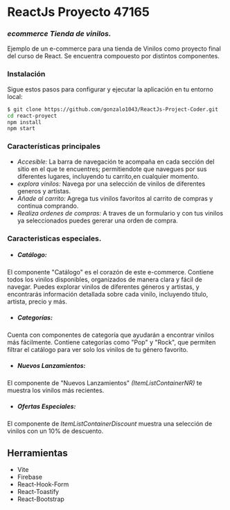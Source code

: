 # ReactJs Proyecto 47165
### _ecommerce Tienda de vinilos._

Ejemplo de un e-commerce para una tienda de Vinilos como proyecto final del curso de React.
Se encuentra compouesto por distintos componentes. 

### Instalación
Sigue estos pasos para configurar y ejecutar la aplicación en tu entorno local:

```sh
$ git clone https://github.com/gonzalo1043/ReactJs-Project-Coder.git
cd react-proyect
npm install
npm start
```

### Características principales
- _Accesible:_ La barra de navegación te acompaña en cada sección del sitio en el que te encuentres; permitiendote que navegues por sus diferentes lugares, incluyendo tu carrito,en cualquier momento.
- _explora vinilos:_ Navega por una selección de vinilos de diferentes generos y artistas.
- _Añade al carrito:_ Agrega tus vinilos favoritos al carrito de compras y continua comprando.
- _Realiza ordenes de compras:_ A traves de un formulario y con tus vinilos ya seleccionados puedes gererar una orden de compra. 

### Caracteristicas especiales.
- ##### Catálogo: 
El componente "Catálogo" es el corazón de este e-commerce. Contiene todos los vinilos disponibles, organizados de manera clara y fácil de navegar. Puedes explorar vinilos de diferentes géneros y artistas, y encontrarás información detallada sobre cada vinilo, incluyendo título, artista, precio y más.
- ##### Categorías:
Cuenta con componentes de categoría que ayudarán a encontrar vinilos más fácilmente. Contiene categorías como "Pop" y "Rock", que permiten filtrar el catálogo para ver solo los vinilos de tu género favorito.
- ##### Nuevos Lanzamientos:
El componente de "Nuevos Lanzamientos" _(ItemListContainerNR)_ te muestra los vinilos más recientes.
- ##### Ofertas Especiales:
El componente de _ItemListContainerDiscount_ muestra una selección de vinilos con un 10% de descuento.

## Herramientas
- Vite
- Firebase
- React-Hook-Form
- React-Toastify
- React-Bootstrap
